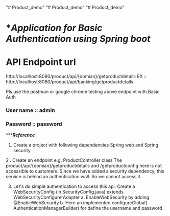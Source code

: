 "# Product_demo" 
"# Product_demo" 
"# Product_demo" 

# ****Application for Basic Authentication using Spring boot***
# API Endpoint url
http://localhost:8080/product/api/{domian}/getproductdetails
EX ::
http://localhost:8080/product/api/banking/getproductdetails

Pls use the postman or google chrome testing above endpoint with Basic Auth

### User name :: admin 
### Password :: password

******Reference***

1. Create a project with following dependencies
	Spring web and 
	Spring security
  
 2 . Create an endpoint
	e.g. ProductController class
	The product/api/{domian}/getproductdetails  and /getproductconfig here is not accessible to customers.
	Since we have added a security dependency, this service is behind an authentication wall.
	So we cannot access it.
	
3. Let's do simple authentication to access this api.
      Create a WebSecurityConfig  (in SecurityConfig.java) extends WebSecurityConfigurerAdapter
      a. EnableWebSecurity by adding @EnableWebSecurity	
	    b. Here an  implemented configureGlobal( AuthenticationManagerBuilder) for define the username and password  .

